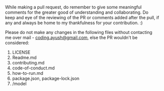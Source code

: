 While making a pull request, do remember to give some meaningful comments for the greater good of understanding and collaborating.
Do keep and eye of the reviewing of the PR or comments added after the pull, if any and always be home to my thankfulness for your contribution. :)

Please do not make any changes in the following files without contacting me over mail - coding.ayush@gmail.com, else the PR wouldn't be considered:
1. LICENSE
2. Readme.md
3. contributing.md
4. code-of-conduct.md
5. how-to-run.md
6. package.json, package-lock.json
7. /model
